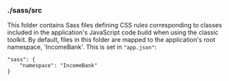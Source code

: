 ### ./sass/src

This folder contains Sass files defining CSS rules corresponding to classes
included in the application's JavaScript code build when using the classic toolkit.
By default, files in this folder are mapped to the application's root namespace, 'IncomeBank'.
This is set in `"app.json"`:

    "sass": {
        "namespace": "IncomeBank"
    }